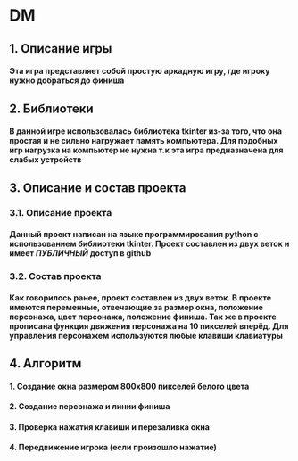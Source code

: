 # DM
## 1. Описание игры
#### Эта игра представляет собой простую аркадную игру, где игроку нужно добраться до финиша
## 2. Библиотеки
#### В данной игре использовалась библиотека tkinter из-за того, что она простая и не сильно нагружает память компьютера. Для подобных игр нагрузка на компьютер не нужна т.к эта игра предназначена для слабых устройств
## 3. Описание и состав проекта
### 3.1. Описание проекта
#### Данный проект написан на языке программирования python с использованием библиотеки tkinter. Проект составлен из двух веток и имеет ***ПУБЛИЧНЫЙ*** доступ в github
### 3.2. Состав проекта
#### Как говорилось ранее, проект составлен из двух веток. В проекте имеются переменные, отвечающие за размер окна, положение персонажа, цвет персонажа, положение финиша. Так же в проекте прописана функция движения персонажа на 10 пикселей вперёд. Для управления персонажем используются любые клавиши клавиатуры
## 4. Алгоритм
#### 1. Создание окна размером 800х800 пикселей белого цвета
#### 2. Создание персонажа и линии финиша
#### 3. Проверка нажатия клавиши и перезаливка окна
#### 4. Передвижение игрока (если произошло нажатие)
